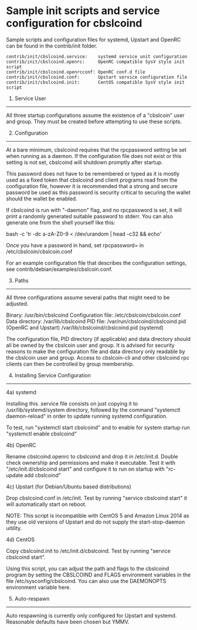 Sample init scripts and service configuration for cbslcoind
==========================================================

Sample scripts and configuration files for systemd, Upstart and OpenRC
can be found in the contrib/init folder.

    contrib/init/cbslcoind.service:    systemd service unit configuration
    contrib/init/cbslcoind.openrc:     OpenRC compatible SysV style init script
    contrib/init/cbslcoind.openrcconf: OpenRC conf.d file
    contrib/init/cbslcoind.conf:       Upstart service configuration file
    contrib/init/cbslcoind.init:       CentOS compatible SysV style init script

1. Service User
---------------------------------

All three startup configurations assume the existence of a "cbslcoin" user
and group.  They must be created before attempting to use these scripts.

2. Configuration
---------------------------------

At a bare minimum, cbslcoind requires that the rpcpassword setting be set
when running as a daemon.  If the configuration file does not exist or this
setting is not set, cbslcoind will shutdown promptly after startup.

This password does not have to be remembered or typed as it is mostly used
as a fixed token that cbslcoind and client programs read from the configuration
file, however it is recommended that a strong and secure password be used
as this password is security critical to securing the wallet should the
wallet be enabled.

If cbslcoind is run with "-daemon" flag, and no rpcpassword is set, it will
print a randomly generated suitable password to stderr.  You can also
generate one from the shell yourself like this:

bash -c 'tr -dc a-zA-Z0-9 < /dev/urandom | head -c32 && echo'

Once you have a password in hand, set rpcpassword= in /etc/cbslcoin/cbslcoin.conf

For an example configuration file that describes the configuration settings,
see contrib/debian/examples/cbslcoin.conf.

3. Paths
---------------------------------

All three configurations assume several paths that might need to be adjusted.

Binary:              /usr/bin/cbslcoind
Configuration file:  /etc/cbslcoin/cbslcoin.conf
Data directory:      /var/lib/cbslcoind
PID file:            /var/run/cbslcoind/cbslcoind.pid (OpenRC and Upstart)
                     /var/lib/cbslcoind/cbslcoind.pid (systemd)

The configuration file, PID directory (if applicable) and data directory
should all be owned by the cbslcoin user and group.  It is advised for security
reasons to make the configuration file and data directory only readable by the
cbslcoin user and group.  Access to cbslcoin-cli and other cbslcoind rpc clients
can then be controlled by group membership.

4. Installing Service Configuration
-----------------------------------

4a) systemd

Installing this .service file consists on just copying it to
/usr/lib/systemd/system directory, followed by the command
"systemctl daemon-reload" in order to update running systemd configuration.

To test, run "systemctl start cbslcoind" and to enable for system startup run
"systemctl enable cbslcoind"

4b) OpenRC

Rename cbslcoind.openrc to cbslcoind and drop it in /etc/init.d.  Double
check ownership and permissions and make it executable.  Test it with
"/etc/init.d/cbslcoind start" and configure it to run on startup with
"rc-update add cbslcoind"

4c) Upstart (for Debian/Ubuntu based distributions)

Drop cbslcoind.conf in /etc/init.  Test by running "service cbslcoind start"
it will automatically start on reboot.

NOTE: This script is incompatible with CentOS 5 and Amazon Linux 2014 as they
use old versions of Upstart and do not supply the start-stop-daemon uitility.

4d) CentOS

Copy cbslcoind.init to /etc/init.d/cbslcoind. Test by running "service cbslcoind start".

Using this script, you can adjust the path and flags to the cbslcoind program by
setting the CBSLCOIND and FLAGS environment variables in the file
/etc/sysconfig/cbslcoind. You can also use the DAEMONOPTS environment variable here.

5. Auto-respawn
-----------------------------------

Auto respawning is currently only configured for Upstart and systemd.
Reasonable defaults have been chosen but YMMV.
